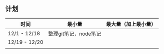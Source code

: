 ## 计划

| 时间          | 最小量                | 最大量（加上最小量） |
| ------------- | --------------------- | -------------------- |
| 12/1 - 12/18  | 整理git笔记，node笔记 |                      |
| 12/19 - 12/20 |                       |                      |
|               |                       |                      |


